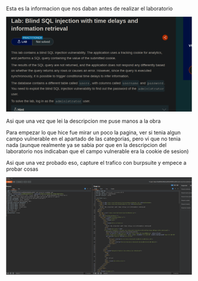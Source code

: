 Esta es la informacion que nos daban antes de realizar el laboratorio

![Descripción de la imagen](descripcion.png)

Asi que una vez que lei la descripcion me puse manos a la obra

Para empezar lo que hice fue mirar un poco la pagina, ver si tenia algun campo vulnerable en el apartado de las categorias, pero vi que no tenia nada (aunque realmente ya se sabia por que en la descripcion del laboratorio nos indicaban que el campo vulnerable era la cookie de sesion)

Asi que una vez probado eso, capture el trafico con burpsuite y empece a probar cosas

![2](2.png)

